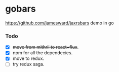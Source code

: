 gobars
======

https://github.com/jamesward/jaxrsbars demo in go

### Todo

- [x] ~~move from mithril to react+flux~~.
- [x] ~~npm for all the dependecies~~.
- [x] move to redux.
- [ ] try redux saga.
